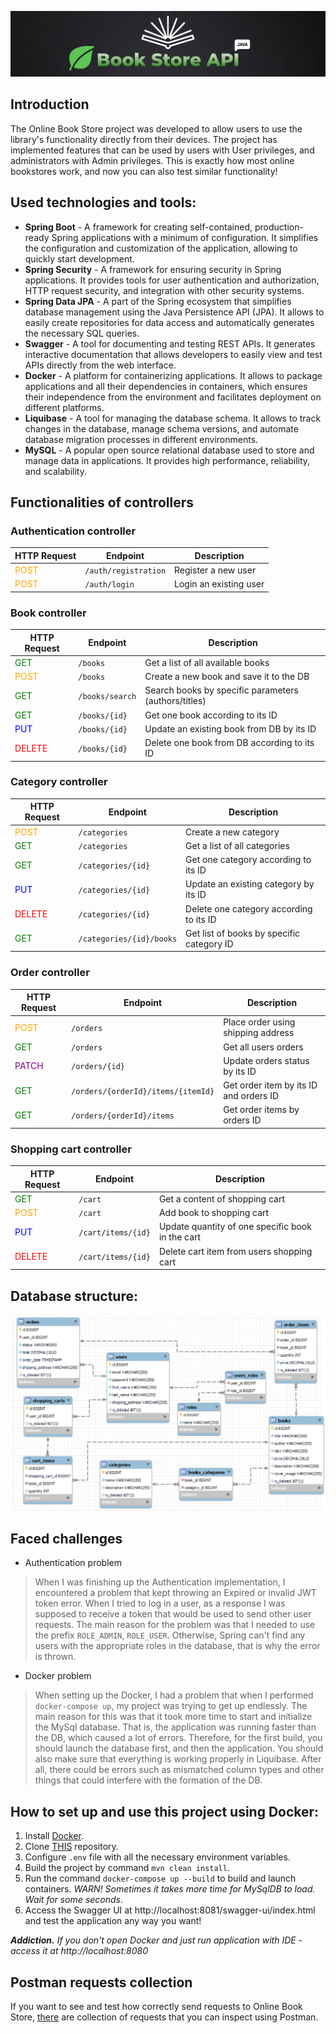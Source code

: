 ![](banner.png)

## Introduction
The Online Book Store project was developed to allow users to use the library's functionality directly from their devices. 
The project has implemented features that can be used by users with User privileges, and administrators with Admin privileges. 
This is exactly how most online bookstores work, and now you can also test similar functionality!

## Used technologies and tools:
- **Spring Boot** - 
A framework for creating self-contained, production-ready Spring applications with a minimum of configuration. 
It simplifies the configuration and customization of the application, allowing to quickly start development.
- **Spring Security** - 
A framework for ensuring security in Spring applications. 
It provides tools for user authentication and authorization, HTTP request security, 
and integration with other security systems.
- **Spring Data JPA** - A part of the Spring ecosystem that simplifies database management using the Java Persistence API (JPA). 
It allows to easily create repositories for data access and automatically generates the necessary SQL queries.
- **Swagger** - A tool for documenting and testing REST APIs. 
It generates interactive documentation that allows developers to easily view and test APIs directly 
from the web interface.
- **Docker** - A platform for containerizing applications. 
It allows to package applications and all their dependencies in containers, 
which ensures their independence from the environment and facilitates deployment on different platforms.
- **Liquibase** - A tool for managing the database schema. 
It allows to track changes in the database, manage schema versions, and automate database migration processes
in different environments.
- **MySQL** - A popular open source relational database used to store and manage data in applications. 
It provides high performance, reliability, and scalability.

## Functionalities of controllers
### Authentication controller
| HTTP Request                             | Endpoint             | Description            |
|------------------------------------------|----------------------|------------------------|
| <span style="color: orange;">POST</span> | `/auth/registration` | Register a new user    |
| <span style="color: orange;">POST</span> | `/auth/login`        | Login an existing user |

### Book controller
| HTTP Request                             | Endpoint        | Description                                          |
|------------------------------------------|-----------------|------------------------------------------------------|
| <span style="color: green;">GET</span>   | `/books`        | Get a list of all available books                    |
| <span style="color: orange;">POST</span> | `/books`        | Create a new book and save it to the DB              |
| <span style="color: green;">GET</span>   | `/books/search` | Search books by specific parameters (authors/titles) |
| <span style="color: green;">GET</span>   | `/books/{id}`   | Get one book according to its ID                     |
| <span style="color: blue;">PUT</span>    | `/books/{id}`   | Update an existing book from DB by its ID            |
| <span style="color: red;">DELETE</span>  | `/books/{id} `  | Delete one book from DB according to its ID          |

### Category controller
| HTTP Request                             | Endpoint                 | Description                               |
|------------------------------------------|--------------------------|-------------------------------------------|
| <span style="color: orange;">POST</span> | `/categories`            | Create a new category                     |
| <span style="color: green;">GET</span>   | `/categories`            | Get a list of all categories              |
| <span style="color: green;">GET</span>   | `/categories/{id}`       | Get one category according to its ID      |
| <span style="color: blue;">PUT</span>    | `/categories/{id}`       | Update an existing category by its ID     |
| <span style="color: red;">DELETE</span>  | `/categories/{id}`       | Delete one category according to its ID   |
| <span style="color: green;">GET</span>   | `/categories/{id}/books` | Get list of books by specific category ID |

### Order controller
| HTTP Request                              | Endpoint                           | Description                            |
|-------------------------------------------|------------------------------------|----------------------------------------|
| <span style="color: orange;">POST</span>  | `/orders`                          | Place order using shipping address     |
| <span style="color: green;">GET</span>    | `/orders`                          | Get all users orders                   |
| <span style="color: purple;">PATCH</span> | `/orders/{id}`                     | Update orders status by its ID         |
| <span style="color: green;">GET</span>    | `/orders/{orderId}/items/{itemId}` | Get order item by its ID and orders ID |
| <span style="color: green;">GET</span>    | `/orders/{orderId}/items`          | Get order items by orders ID           |

### Shopping cart controller
| HTTP Request                             | Endpoint           | Description                                      |
|------------------------------------------|--------------------|--------------------------------------------------|
| <span style="color: green;">GET</span>   | `/cart`            | Get a content of shopping cart                   |
| <span style="color: orange;">POST</span> | `/cart`            | Add book to shopping cart                        |
| <span style="color: blue;">PUT</span>    | `/cart/items/{id}` | Update quantity of one specific book in the cart |
| <span style="color: red;">DELETE</span>  | `/cart/items/{id}` | Delete cart item from users shopping cart        |

## Database structure:
![](connections.png)

## Faced challenges
- Authentication problem
> When I was finishing up the Authentication implementation, 
> I encountered a problem that kept throwing an Expired or invalid JWT token error. 
> When I tried to log in a user, as a response I was supposed to receive a token that would be used to send other user requests. 
> The main reason for the problem was that I needed to use the prefix `ROLE_ADMIN`, `ROLE_USER`. 
> Otherwise, Spring can't find any users with the appropriate roles in the database, that is why the error is thrown.
- Docker problem
> When setting up the Docker, I had a problem that when I performed `docker-compose up`, my project was trying to get up endlessly. 
> The main reason for this was that it took more time to start and initialize the MySql database. 
> That is, the application was running faster than the DB, which caused a lot of errors. 
> Therefore, for the first build, you should launch the database first, and then the application. 
> You should also make sure that everything is working properly in Liquibase. 
> After all, there could be errors such as mismatched column types and other things that could interfere with the formation of the DB.

## How to set up and use this project using Docker:
1. Install [Docker](https://www.docker.com/products/docker-desktop/).
2. Clone [THIS](https://github.com/margosalii/online-book-store) repository.
3. Configure `.env` file with all the necessary environment variables.
4. Build the project by command `mvn clean install`.
5. Run the command `docker-compose up --build` to build and launch containers.
*WARN! Sometimes it takes more time for MySqlDB to load. Wait for some seconds*.
6. Access the Swagger UI at http://localhost:8081/swagger-ui/index.html and test the application any way you want!

***Addiction.** If you don't open Docker and just run application with IDE - access it at http://localhost:8080*
## Postman requests collection
If you want to see and test how correctly send requests to Online Book Store, 
[there](https://go.postman.co/workspace/d2b993a8-5808-4b3d-8c48-a458643da804) are collection of requests that you can inspect using Postman.


